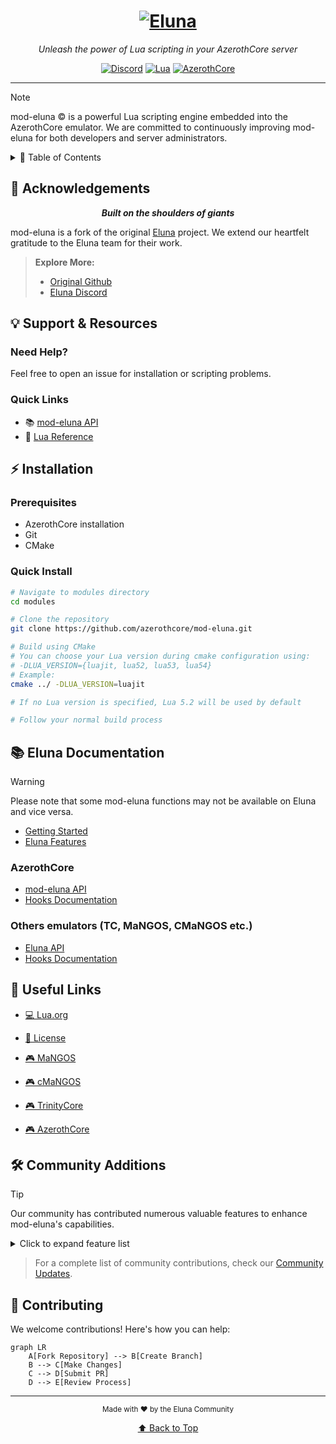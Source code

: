 <div align="center">

# [![Eluna](src/LuaEngine/docs/Eluna.png)](https://github.com/ElunaLuaEngine/Eluna)

*Unleash the power of Lua scripting in your AzerothCore server*

[![Discord](https://img.shields.io/badge/Discord-Join%20Us-7289DA?style=for-the-badge&logo=discord&logoColor=white)](https://discord.com/invite/ZKSVREE7)
[![Lua](https://img.shields.io/badge/Lua-5.2-2C2D72?style=for-the-badge&logo=lua&logoColor=white)](http://www.lua.org/manual/5.2/)
[![AzerothCore](https://img.shields.io/badge/AzerothCore-Integrated-darkgreen?style=for-the-badge)](http://www.azerothcore.org/)

---
</div>

> [!NOTE]
> mod-eluna © is a powerful Lua scripting engine embedded into the AzerothCore emulator. We are committed to continuously improving mod-eluna for both developers and server administrators.

<details>
<summary>🎯 Table of Contents</summary>

- [Acknowledgements](#-acknowledgements)
- [Support & Resources](#-support--resources)
- [Installation](#-installation)
- [Documentation](#-eluna-documentation)
- [Useful Links](#-useful-links)
- [Community Additions](#%EF%B8%8F-community-additions)
- [Contributing](#-contributing)
</details>

## 🌟 Acknowledgements
<div align="center">

***Built on the shoulders of giants***
</div>

mod-eluna is a fork of the original [Eluna](https://github.com/ElunaLuaEngine/Eluna) project. We extend our heartfelt gratitude to the Eluna team for their work.

> **Explore More:**
> - [Original Github](https://github.com/ElunaLuaEngine/Eluna)
> - [Eluna Discord](https://discord.gg/bjkCVWqqfX)

## 💡 Support & Resources

### Need Help?
Feel free to open an issue for installation or scripting problems.

### Quick Links
- 📚 [mod-eluna API](https://www.azerothcore.org/eluna/)
- 📖 [Lua Reference](http://www.lua.org/manual/5.2/)

</div>

## ⚡ Installation

### Prerequisites
- AzerothCore installation
- Git
- CMake

### Quick Install
```bash
# Navigate to modules directory
cd modules

# Clone the repository
git clone https://github.com/azerothcore/mod-eluna.git

# Build using CMake
# You can choose your Lua version during cmake configuration using:
# -DLUA_VERSION={luajit, lua52, lua53, lua54}
# Example:
cmake ../ -DLUA_VERSION=luajit

# If no Lua version is specified, Lua 5.2 will be used by default

# Follow your normal build process
```

## 📚 Eluna Documentation
> [!WARNING]
> Please note that some mod-eluna functions may not be available on Eluna and vice versa.
- [Getting Started](https://github.com/ElunaLuaEngine/Eluna/blob/master/docs/USAGE.md)
- [Eluna Features](https://github.com/ElunaLuaEngine/Eluna/blob/master/docs/IMPL_DETAILS.md)

### AzerothCore
- [mod-eluna API](https://www.azerothcore.org/eluna/)
- [Hooks Documentation](https://github.com/azerothcore/mod-eluna/blob/master/src/LuaEngine/Hooks.h)

### Others emulators (TC, MaNGOS, CMaNGOS etc.)
- [Eluna API](https://elunaluaengine.github.io/index.html)
- [Hooks Documentation](https://github.com/ElunaLuaEngine/Eluna/blob/master/hooks/Hooks.h)

## 🔗 Useful Links
- [💻 Lua.org](http://www.lua.org/)
- [📜 License](https://github.com/azerothcore/mod-eluna/blob/master/LICENSE)

- [🎮 MaNGOS](https://www.getmangos.eu/)
- [🎮 cMaNGOS](https://cmangos.net/)
- [🎮 TrinityCore](https://www.trinitycore.org/)
- [🎮 AzerothCore](http://www.azerothcore.org/)

## 🛠️ Community Additions

> [!TIP]
> Our community has contributed numerous valuable features to enhance mod-eluna's capabilities.

<details>
<summary>Click to expand feature list</summary>

### Player Events
```lua
PLAYER_EVENT_ON_PET_ADDED_TO_WORLD
PLAYER_EVENT_ON_LEARN_SPELL
PLAYER_EVENT_ON_UPDATE_AREA
```

### Unit Methods
```lua
Unit:ModifyThreatPct()
Unit:GetAttackers()
Unit:SetSpeedRate(unitMoveType, speed)
```

### Miscellaneous Features
```lua
HttpRequest()
WorldDBQueryAsync
CharDBQueryAsync
AuthDBQueryAsync
```
</details>

> For a complete list of community contributions, check our [Community Updates](https://github.com/azerothcore/mod-eluna/blob/master/COMMUNITY_UPDATES).

## 🤝 Contributing

We welcome contributions! Here's how you can help:

```mermaid
graph LR
    A[Fork Repository] --> B[Create Branch]
    B --> C[Make Changes]
    C --> D[Submit PR]
    D --> E[Review Process]
```

<div align="center">

---
<sub>Made with ❤️ by the Eluna Community</sub>

[⬆ Back to Top](#)
</div>

